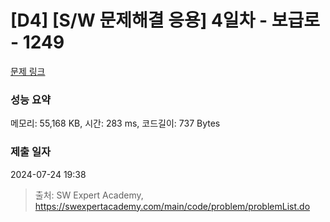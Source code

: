 # [D4] [S/W 문제해결 응용] 4일차 - 보급로 - 1249 

[문제 링크](https://swexpertacademy.com/main/code/problem/problemDetail.do?contestProbId=AV15QRX6APsCFAYD) 

### 성능 요약

메모리: 55,168 KB, 시간: 283 ms, 코드길이: 737 Bytes

### 제출 일자

2024-07-24 19:38



> 출처: SW Expert Academy, https://swexpertacademy.com/main/code/problem/problemList.do